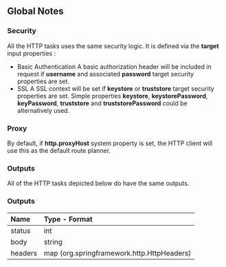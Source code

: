 
## Global Notes

### Security
  All the HTTP tasks uses the same security logic.
  It is defined via the **target** input properties :
  * Basic Authentication
    A basic authorization header will be included in request if **username** and associated **password** target security properties are set.
  * SSL
    A SSL context will be set if **keystore** or **truststore** target security properties are set.
    Simple properties **keystore**, **keystorePassword**, **keyPassword**, **truststore** and **truststorePassword** could be alternatively used.

### Proxy
  By default, if **http.proxyHost** system property is set, the HTTP client will use this as the default route planner.

### Outputs

All of the HTTP tasks depicted below do have the same outputs.

### Outputs

| Name    | Type - Format                               |
|:--------|:--------------------------------------------|
| status  | int                                         |
| body    | string                                      |
| headers | map (org.springframework.http.HttpHeaders)  |